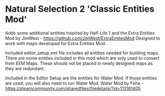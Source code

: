 # Natural Selection 2 'Classic Entities Mod'

Adds some additional entities inspired by Half-Life 1 and the
Extra Entities Mod by JimWest - https://github.com/JimWest/ExtraEntitesMod
Designed to work with maps developed for Extra Entities Mod.

Included editor_setup.xml file includes all entities needed for building maps.
There are some entities included in this mod which are only used to convert from EEM Maps.
These should not be placed in newly designed maps as they are redundant.

Included in the Editor Setup are the entities for Water Mod.
If those entities are used, you will also need to run Water Mod.
Water Mod by Feha - https://steamcommunity.com/sharedfiles/filedetails/?id=113181405